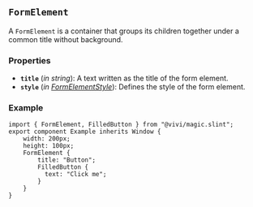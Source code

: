 <!--
SPDX-FileCopyrightText: 2024 vivi developers <vivi-ui@tuta.io>
SPDX-License-Identifier: MIT
-->

## `FormElement`

A `FormElement` is a container that groups its children together under a common title without background.

### Properties

- **`title`** (_in_ _string_): A text written as the title of the form element.
- **`style`** (_in_ _[FormElementStyle](../foundation/form_element_base.md)_): Defines the style of the form element.

### Example

```slint
import { FormElement, FilledButton } from "@vivi/magic.slint";
export component Example inherits Window {
    width: 200px;
    height: 100px;
    FormElement {
        title: "Button";
        FilledButton {
          text: "Click me";
        }
    }
}
```
